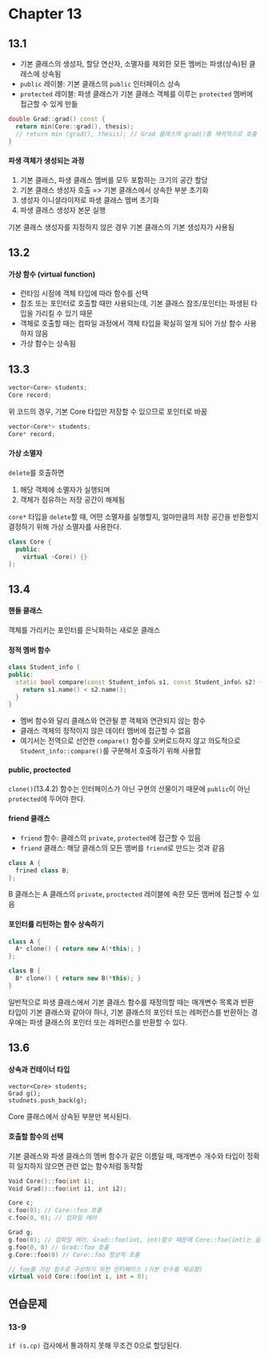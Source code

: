 # Chapter 13

## 13.1
- 기본 클래스의 생성자, 할당 연산자, 소멸자를 제외한 모든 멤버는 파생(상속)된 클래스에 상속됨
- `public` 레이블: 기본 클래스의 `public` 인터페이스 상속
- `protected` 레이블: 파생 클래스가 기본 클래스 객체를 이루는 `protected` 멤버에 접근할 수 있게 만듦

```cpp
double Grad::grad() const {
  return min(Core::grad(), thesis);
  // return min (grad(), thesis); // Grad 클래스의 grad()를 재귀적으로 호출
}
```

#### 파생 객체가 생성되는 과정
1. 기본 클래스, 파생 클래스 멤버를 모두 포함하는 크기의 공간 할당
2. 기본 클래스 생성자 호출 => 기본 클래스에서 상속한 부분 초기화
3. 생성자 이니셜라이저로 파생 클래스 멤버 초기화
4. 파생 클래스 생성자 본문 실행

기본 클래스 생성자를 지정하지 않은 경우 기본 클래스의 기본 생성자가 사용됨

## 13.2

#### 가상 함수 (virtual function)
- 런타임 시점에 객체 타입에 따라 함수를 선택
- 참조 또는 포인터로 호출할 때만 사용되는데, 기본 클래스 참조/포인터는 파생된 타입을 가리킬 수 있기 때문
- 객체로 호출할 때는 컴파일 과정에서 객체 타입을 확실히 알게 되어 가상 함수 사용하지 않음
- 가상 함수는 상속됨

## 13.3

```cpp
vector<Core> students;
Core record;
```

위 코드의 경우, 기본 Core 타입만 저장할 수 있으므로 포인터로 바꿈

```cpp
vector<Core*> students;
Core* record;
```

#### 가상 소멸자

`delete`를 호출하면
1. 해당 객체에 소멸자가 실행되며
2. 객체가 점유하는 저장 공간이 해제됨

`core*` 타입을 `delete`할 때, 어떤 소멸자를 실행할지, 얼마만큼의 저장 공간을 반환할지 결정하기 위해 가상 소멸자를 사용한다.

```cpp
class Core {
  public:
    virtual ~Core() {}
};
```

## 13.4

#### 핸들 클래스
객체를 가리키는 포인터를 은닉화하는 새로운 클래스

#### 정적 멤버 함수
```cpp
class Student_info {
public:
  static bool compare(const Student_info& s1, const Student_info& s2) {
    return s1.name() < s2.name();
  }
}
```

- 멤버 함수와 달리 클래스와 연관될 뿐 객체와 연관되지 않는 함수
- 클래스 객체의 정적이지 않은 데이터 멤버에 접근할 수 없음
- 여기서는 전역으로 선언한 `compare()` 함수를 오버로드하지 않고 의도적으로 `Student_info::compare()`를 구분해서 호출하기 위해 사용함

#### public, proctected
`clone()`(13.4.2) 함수는 인터페이스가 아닌 구현의 산물이기 때문에 `public`이 아닌 `protected`에 두어야 한다.

#### friend 클래스
- `friend` 함수: 클래스의 `private`, `protected`에 접근할 수 있음
- `friend` 클래스: 해당 클래스의 모든 멤버를 `friend`로 만드는 것과 같음

```cpp
class A {
  frined class B;
};
```
B 클래스는 A 클래스의 `private`, `proctected` 레이블에 속한 모든 멤버에 접근할 수 있음

#### 포인터를 리턴하는 함수 상속하기
```cpp
class A {
  A* clone() { return new A(*this); }
};

class B {
  B* clone() { return new B(*this); }
}
```
일반적으로 파생 클래스에서 기본 클래스 함수를 재정의할 때는 매개변수 목록과 반환 타입이 기본 클래스와 같아야 하나, 기본 클래스의 포인터 또는 레퍼런스를 반환하는 경우에는 파생 클래스의 포인터 또는 레퍼런스를 반환할 수 있다.

## 13.6
#### 상속과 컨테이너 타입
```
vector<Core> students;
Grad g();
studnets.push_back(g);
```

Core 클래스에서 상속된 부분만 복사된다.

#### 호출할 함수의 선택
기본 클래스와 파생 클래스의 멤버 함수가 같은 이름일 때, 매개변수 개수와 타입이 정확히 일치하지 않으면 관련 없는 함수처럼 동작함

```cpp
Void Core()::foo(int i);
Void Grad()::foo(int i1, int i2);

Core c;
c.foo(0); // Core::foo 호출
c.foo(0, 0); // 컴파일 에러

Grad g;
g.foo(0); // 컴파일 에러. Grad::foo(int, int)함수 때문에 Core::foo(int)는 숨겨짐
g.foo(0, 0) // Grad::foo 호출
g.Core::foo(0) // Core::foo 정상적 호출

// foo를 가상 함수로 구성하기 위한 인터페이스 (기본 인수를 제공함)
virtual void Core::foo(int i, int = 0); 
```

## 연습문제
### 13-9

`if (s.cp)` 검사에서 통과하지 못해 무조건 0으로 할당된다.
